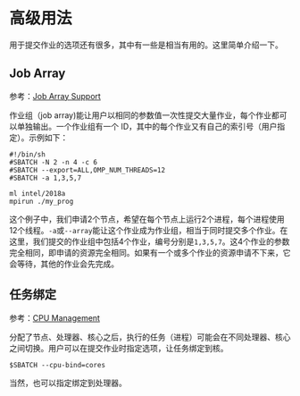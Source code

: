 # 高级用法

用于提交作业的选项还有很多，其中有一些是相当有用的。这里简单介绍一下。

## Job Array

参考：[Job Array Support](https://slurm.schedmd.com/job_array.html)

作业组（job array)能让用户以相同的参数值一次性提交大量作业，每个作业都可以单独输出。一个作业组有一个 ID，其中的每个作业又有自己的索引号（用户指定）。示例如下：

```
#!/bin/sh
#SBATCH -N 2 -n 4 -c 6 
#SBATCH --export=ALL,OMP_NUM_THREADS=12
#SBATCH -a 1,3,5,7

ml intel/2018a
mpirun ./my_prog
```
这个例子中，我们申请2个节点，希望在每个节点上运行2个进程，每个进程使用12个线程。`-a`或`--array`能让这个作业成为作业组，相当于同时提交多个作业。在这里，我们提交的作业组中包括4个作业，编号分别是`1,3,5,7`。这4个作业的参数完全相同，即申请的资源完全相同。如果有一个或多个作业的资源申请不下来，它会等待，其他的作业会先完成。

## 任务绑定

参考：[CPU Management](https://slurm.schedmd.com/cpu_management.html)

分配了节点、处理器、核心之后，执行的任务（进程）可能会在不同处理器、核心之间切换。用户可以在提交作业时指定选项，让任务绑定到核。

```
$SBATCH --cpu-bind=cores
```

当然，也可以指定绑定到处理器。